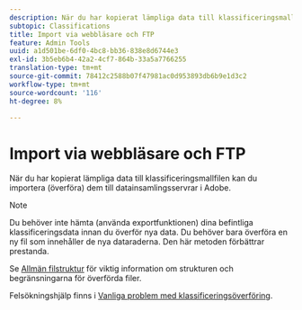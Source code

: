 ```yaml
---
description: När du har kopierat lämpliga data till klassificeringsmallfilen kan du importera (överföra) dem till datainsamlingsservrar i Adobe.
subtopic: Classifications
title: Import via webbläsare och FTP
feature: Admin Tools
uuid: a1d501be-6df0-4bc8-bb36-838e8d6744e3
exl-id: 3b5eb6b4-42a2-4cf7-864b-33a5a7766255
translation-type: tm+mt
source-git-commit: 78412c2588b07f47981ac0d953893db6b9e1d3c2
workflow-type: tm+mt
source-wordcount: '116'
ht-degree: 8%

---
```


# Import via webbläsare och FTP

När du har kopierat lämpliga data till klassificeringsmallfilen kan du importera (överföra) dem till datainsamlingsservrar i Adobe.

>[!NOTE]
>
>Du behöver inte hämta (använda exportfunktionen) dina befintliga klassificeringsdata innan du överför nya data. Du behöver bara överföra en ny fil som innehåller de nya dataraderna. Den här metoden förbättrar prestanda.

Se [Allmän filstruktur](/help/components/classifications/importer/c-saint-data-files.md) för viktig information om strukturen och begränsningarna för överförda filer.

Felsökningshjälp finns i [Vanliga problem med klassificeringsöverföring](https://helpx.adobe.com/analytics/kb/common-saint-upload-issues.html).

